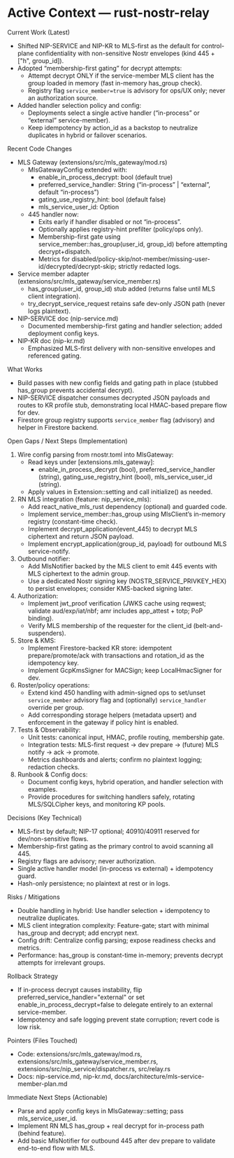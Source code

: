 # Active Context — rust-nostr-relay

Current Work (Latest)
- Shifted NIP-SERVICE and NIP-KR to MLS-first as the default for control-plane confidentiality with non-sensitive Nostr envelopes (kind 445 + ["h", group_id]).
- Adopted “membership-first gating” for decrypt attempts:
  - Attempt decrypt ONLY if the service-member MLS client has the group loaded in memory (fast in-memory has_group check).
  - Registry flag `service_member=true` is advisory for ops/UX only; never an authorization source.
- Added handler selection policy and config:
  - Deployments select a single active handler (“in-process” or “external” service-member).
  - Keep idempotency by action_id as a backstop to neutralize duplicates in hybrid or failover scenarios.

Recent Code Changes
- MLS Gateway (extensions/src/mls_gateway/mod.rs)
  - MlsGatewayConfig extended with:
    - enable_in_process_decrypt: bool (default true)
    - preferred_service_handler: String (“in-process” | “external”, default “in-process”)
    - gating_use_registry_hint: bool (default false)
    - mls_service_user_id: Option<String>
  - 445 handler now:
    - Exits early if handler disabled or not “in-process”.
    - Optionally applies registry-hint prefilter (policy/ops only).
    - Membership-first gate using service_member::has_group(user_id, group_id) before attempting decrypt+dispatch.
    - Metrics for disabled/policy-skip/not-member/missing-user-id/decrypted/decrypt-skip; strictly redacted logs.
- Service member adapter (extensions/src/mls_gateway/service_member.rs)
  - has_group(user_id, group_id) stub added (returns false until MLS client integration).
  - try_decrypt_service_request retains safe dev-only JSON path (never logs plaintext).
- NIP-SERVICE doc (nip-service.md)
  - Documented membership-first gating and handler selection; added deployment config keys.
- NIP-KR doc (nip-kr.md)
  - Emphasized MLS-first delivery with non-sensitive envelopes and referenced gating.

What Works
- Build passes with new config fields and gating path in place (stubbed has_group prevents accidental decrypt).
- NIP-SERVICE dispatcher consumes decrypted JSON payloads and routes to KR profile stub, demonstrating local HMAC-based prepare flow for dev.
- Firestore group registry supports `service_member` flag (advisory) and helper in Firestore backend.

Open Gaps / Next Steps (Implementation)
1) Wire config parsing from rnostr.toml into MlsGateway:
   - Read keys under [extensions.mls_gateway]:
     - enable_in_process_decrypt (bool), preferred_service_handler (string), gating_use_registry_hint (bool), mls_service_user_id (string).
   - Apply values in Extension::setting and call initialize() as needed.
2) RN MLS integration (feature: nip_service_mls):
   - Add react_native_mls_rust dependency (optional) and guarded code.
   - Implement service_member::has_group using MlsClient’s in-memory registry (constant-time check).
   - Implement decrypt_application(event_445) to decrypt MLS ciphertext and return JSON payload.
   - Implement encrypt_application(group_id, payload) for outbound MLS service-notify.
3) Outbound notifier:
   - Add MlsNotifier backed by the MLS client to emit 445 events with MLS ciphertext to the admin group.
   - Use a dedicated Nostr signing key (NOSTR_SERVICE_PRIVKEY_HEX) to persist envelopes; consider KMS-backed signing later.
4) Authorization:
   - Implement jwt_proof verification (JWKS cache using reqwest; validate aud/exp/iat/nbf; amr includes app_attest + totp; PoP binding).
   - Verify MLS membership of the requester for the client_id (belt-and-suspenders).
5) Store & KMS:
   - Implement Firestore-backed KR store: idempotent prepare/promote/ack with transactions and rotation_id as the idempotency key.
   - Implement GcpKmsSigner for MACSign; keep LocalHmacSigner for dev.
6) Roster/policy operations:
   - Extend kind 450 handling with admin-signed ops to set/unset `service_member` advisory flag and (optionally) `service_handler` override per group.
   - Add corresponding storage helpers (metadata upsert) and enforcement in the gateway if policy hint is enabled.
7) Tests & Observability:
   - Unit tests: canonical input, HMAC, profile routing, membership gate.
   - Integration tests: MLS-first request → dev prepare → (future) MLS notify → ack → promote.
   - Metrics dashboards and alerts; confirm no plaintext logging; redaction checks.
8) Runbook & Config docs:
   - Document config keys, hybrid operation, and handler selection with examples.
   - Provide procedures for switching handlers safely, rotating MLS/SQLCipher keys, and monitoring KP pools.

Decisions (Key Technical)
- MLS-first by default; NIP-17 optional; 40910/40911 reserved for dev/non-sensitive flows.
- Membership-first gating as the primary control to avoid scanning all 445.
- Registry flags are advisory; never authorization.
- Single active handler model (in-process vs external) + idempotency guard.
- Hash-only persistence; no plaintext at rest or in logs.

Risks / Mitigations
- Double handling in hybrid: Use handler selection + idempotency to neutralize duplicates.
- MLS client integration complexity: Feature-gate; start with minimal has_group and decrypt; add encrypt next.
- Config drift: Centralize config parsing; expose readiness checks and metrics.
- Performance: has_group is constant-time in-memory; prevents decrypt attempts for irrelevant groups.

Rollback Strategy
- If in-process decrypt causes instability, flip preferred_service_handler="external" or set enable_in_process_decrypt=false to delegate entirely to an external service-member.
- Idempotency and safe logging prevent state corruption; revert code is low risk.

Pointers (Files Touched)
- Code: extensions/src/mls_gateway/mod.rs, extensions/src/mls_gateway/service_member.rs, extensions/src/nip_service/dispatcher.rs, src/relay.rs
- Docs: nip-service.md, nip-kr.md, docs/architecture/mls-service-member-plan.md

Immediate Next Steps (Actionable)
- Parse and apply config keys in MlsGateway::setting; pass mls_service_user_id.
- Implement RN MLS has_group + real decrypt for in-process path (behind feature).
- Add basic MlsNotifier for outbound 445 after dev prepare to validate end-to-end flow with MLS.
